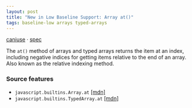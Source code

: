 ```yaml
---
layout: post
title: "New in Low Baseline Support: Array at()"
tags: baseline-low arrays typed-arrays
---
```


[caniuse](https://caniuse.com/?search=array-at) · [spec](https://tc39.es/ecma262/multipage/indexed-collections.html#sec-array.prototype.at)

The `at()` method of arrays and typed arrays returns the item at an index, including negative indices for getting items relative to the end of an array. Also known as the relative indexing method.

### Source features

- ``javascript.builtins.Array.at`` [[mdn]](https://https://developer.mozilla.org/en-US/search?q=javascript.builtins.Array.at)
- ``javascript.builtins.TypedArray.at`` [[mdn]](https://https://developer.mozilla.org/en-US/search?q=javascript.builtins.TypedArray.at)
